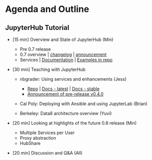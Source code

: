 # Agenda and Outline

## JupyterHub Tutorial

- [15 min] Overview and State of JupyterHub (Min)

    - Pre 0.7 release
    - 0.7 overview |
      [changelog](https://jupyterhub.readthedocs.io/en/latest/changelog.html) |
      [announcement](https://groups.google.com/forum/#!topic/jupyter/OHCW6UODQGE)
    - Services |
      [Documentation](https://jupyterhub.readthedocs.io/en/latest/services.html) |
      [Examples in repo](https://github.com/jupyterhub/jupyterhub/tree/master/examples)


- [30 min] Teaching with JupyterHub

    - nbgrader: Using services and enhancements (Jess)
        - [Repo](https://github.com/jupyter/nbgrader) |
          [Docs - latest](https://nbgrader.readthedocs.io/en/latest/) |
          [Docs - stable](https://nbgrader.readthedocs.io/en/stable/)
        - [Announcement of pre-release v0.4.0](https://groups.google.com/forum/#!searchin/jupyter/nbgrader%7Csort:date/jupyter/u4_EnS4Cr_4/JqHVyQPrFAAJ)
    - Cal Poly: Deploying with Ansible and using JupyterLab (Brian)

    - Berkeley: Data8 architecture overview (Yuvi)


- [20 min] Looking at highlights of the future 0.8 release (Min)

    - Multiple Services per User
    - Proxy abstraction
    - HubShare


- [20 min] Discussion and Q&A (All)
